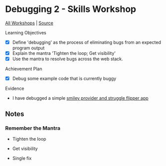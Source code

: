 # Debugging 2 - Skills Workshop

[All Workshops](README.md) | [Source](https://github.com/makersacademy/skills-workshops/tree/master/week-3/debugging_2)

Learning Objectives

- [x] Define 'debugging' as the process of eliminating bugs from an expected program output
- [x] Explain the mantra 'Tighten the loop; Get visibility'
- [x] Use the mantra to resolve bugs across the web stack.

Achievement Plan

- [x] Debug some example code that is currently buggy

Evidence

- I have debugged a simple [smiley provider and struggle flipper app](https://github.com/hturnbull93/skills-workshops/tree/master/week-3/debugging_2)

## Notes

### Remember the Mantra

- Tighten the loop

- Get visibility

- Single fix

